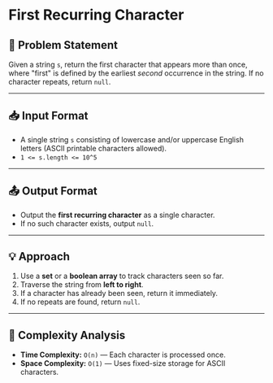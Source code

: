 # First Recurring Character

## 📜 Problem Statement
Given a string `s`, return the first character that appears more than once, where "first" is defined by the earliest *second* occurrence in the string. If no character repeats, return `null`.

---

## 📥 Input Format
- A single string `s` consisting of lowercase and/or uppercase English letters (ASCII printable characters allowed).
- `1 <= s.length <= 10^5`

---

## 📤 Output Format
- Output the **first recurring character** as a single character.
- If no such character exists, output `null`.

---

## 💡 Approach
1. Use a **set** or a **boolean array** to track characters seen so far.
2. Traverse the string from **left to right**.
3. If a character has already been seen, return it immediately.
4. If no repeats are found, return `null`.

---

## 🧠 Complexity Analysis
- **Time Complexity:** `O(n)` — Each character is processed once.
- **Space Complexity:** `O(1)` — Uses fixed-size storage for ASCII characters.
